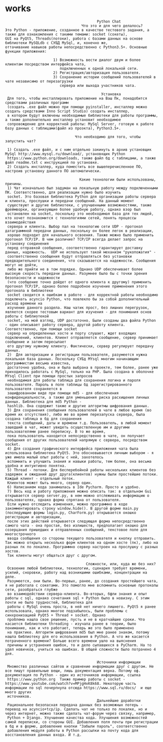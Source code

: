 # works

                                              Python Chat
                                       Что это и для чего делалось?
    Это Python - приложение, созданное в качестве тестового задания, а также для ознакомления с такими темами: socket (сокеты), 
    GUI на PyQt5, Threads(потоки), работа с базами данных на основе библиотеки MySQLdb с СУБД MySql, и, конечно же, 
    оттачивание навыков работы непосредственно с Python3.5+. Основные функции приложения: 
    
                          1) Возможность вести диалог двум и более клиентам посредством интерфейса чата, 
                             подключенных к одной локальной сети. 
                          2) Регистрация/авторизация пользователя.
                          3) Сохранение истории сообщений пользователей в чате независимо от перезагрузки 
                             сервера или выхода участников чата.
                            
                                                Установка
     Для того, чтобы инсталлировать приложение на Ваш Пк, понадобится средствами различных программ 
     (создать .exe файл можно при помощи pyinstaller, инсталлер можно создать средствами Inno Script Studio) создать инсталлер,
     в котором будут включены необходимые библиотеки для работы программы, а также дополнительно инсталлер установит необходимое 
     сопровождение для корректной работы: MySql Server, готовую к работе базу данных с таблицами(файл из проэкта), Python3.5+. 
     
                                    Что необходимо для того, чтобы запустить чат? 
                                    
     1) Создать .exe файл, и с ним отдельно закинуть в архив установщик MySql http://www.mysql.ru/download/, установкщик Python 
     https://www.python.org/downloads, также файл бд с таблицами, а также файл readme.txt с инструкцией по установке. 
     2) Создать инсталлер, куда поместить все вышеперечисленное ПО, настроив установку данного ПО автоматически.
     
                                      Какие технологии были использованы, причины. 
     1) Чат изначально был задуман на локальную работу между подключенными ПК. Соответственно, для реализации нужно было изучить
     socket. Это базовая библиотека Python для организации работы сервера и клиента, прослушки и передачи сообщений. На данный момент
     существуют и другие библиотеки, с улучшенными возможностями, также фреймворки, организующие более удобную работу, однако взор был 
     остановлен на socket, поскольку это необходимая база для тех людей, кто хочет познакомится с технологиями сетей, понять процессы взаимодействия
     сервера и клиента. Выбор пал на технологию сети UDP - протокол датаграммной передачи данных, поскольку он более легок в реализации, 
     хорошо подходит для начального освоения. Также можно было применить протокол TCP/IP. В чем различие? TCP/IP всегда делает запрос на установку соединения
     перед отправкой сообщения, соответственно гарантирует доставку данных, надежность.  UDP не использует такой механизм "рукопожатия" - 
     соответственно сообщения будут отправляться без установки предварительного соединения, что сказывается на надежности. Сообщения могут не дойти, 
     либо же прийти не в том порядке. Однако UDP обеспечивает более высокую скорость передачи данных. Разумнее было бы с точки зрения безопасности и надежности
     (что сообщение точно дойдет от одного клиента к другому) применить протокол TCP/IP, однако более подробное изучение применения этого протокола в библиотеке 
     socket сводится к ошибкам в работе - для корректной работы необходимо подключать acyncio Python, что повлекло бы за собой дополнительный расход времени на 
     изучение данного раздела. Наш чатик прост, без лишних перегрузок, является скорее тестовым вариант для изучения - для понимания основ работы с библиотекой
     socket, на мой взгляд, UDP достаточно. Были созданы два файла Python - один описывает работу сервера, другой работу клиента. Соответственно, при помощи socket 
     сервер на определенных хосте и порту слушает, ждет входящих подключений, клиентов. Клиент отправляется сообщение, сервер принимает сообщение и затем пересылает
     его другому нужному клиенту. Фактически, сервер регулирует передачу данных.
     2)  Для авторизации и регистрации пользователя, разумеется нужна локальная база данных. Поскольку СУБд MYsql многим начинающим программистам весьма известна,
     достаточно удобна, она и была выбрана в проекте, тем более, ранее уже приходилось работать с MySql, только на PHP. Была создана в оболочке MYsql Client при помощи простых запросов 
     необходимая для работы таблица для сохранения логина и пароля пользователя. Пароль в поле таблицы бд зарегистрированного пользователя сохраняется в 
     зашифрованном виде при помощи md5 - для обеспечения конфиденциальности, а также для уменьшения риска расхищения личных данных. Библиотека для md5 Python - 
     hashlib. Она содержит также и другие алгоритмы шифрования данных. 
     3) Для сохранения сообщения пользователей в чате в любое время (во время их отсутствия), либо же во время перезапуска сервера, была создана таблица в бд для сохранения
     текста сообщений, даты и времени т.д. Пользователь, в любой момент зашедший в чат, может увидеть осуществленную им и другими пользователями ранее переписку. В то же время,
     пока пользователь находится непосредственно в чате, он получает сообщения от других пользователей напрямую с сервера, посредством socket. 
     4) Для создания графического интерфейса приложения чата была использована библиотека PyQt5. Это обосновывается личным выбором - я уже имела малый опыт работы с ней, захотелось
     вспомнить и улучшить знания и навыки работы, тем более, она весьма удобна и интуитивно понятна. 
     5) Thread - потоки. Для бесперебойной работы нескольких клиентов без задержек и ожиданий друг друга(клиентов) нужны были простейшие потоки. Каждый клиент - отдельный поток.
     Клиентов может быть много, сервер один. 
     6) Написанием кода занималась в Ide Pycharm. Просто и удобно. 
     7) Весь код и работу приложения можно описать так: в отдельном Gui открывается сервер server.py, в нем можно отслеживать информацию о пользователях, однако форма спрятана от пользователя. 
     Если нужно отследить изменения, можно программно в коде закомментировать строку window.hide(). В другой форме main.py (последующие формы login.py, CharForm.py) открывается окошко регистрации и авторизации, 
     после этих действий открывается следующая форма непосредственно самого чата - она простая, без излишеств, предполагает окошко для созерцания пришедших и отправленных сообщений, текстовое поле для многострочного 
     ввода сообщения со стороны текущего пользователя и кнопку отправить. Так можно открыть несколько форм клиентов на одном хосте (пк), либо на разных пк по локалке. Программно сервер настроен на прослушку с разных хостов.
     Так клиенты могут общаться друг с другом. 
     
                                         Сложности, или, куда же без них?
     Освоение любой библиотеки, технологии, сценария требует времени, усилий, сноровки, работу над возникшими ошибками, концентрации на деле. 
     Разумеется, они были. Во-первых, ранее, до создания простейшего чата, я не работала с сокетами. Это помогло мне вспомнить основные протоколы сети, разобраться глубже
     во взаимодействии сервера-клиента. Во-вторых, бфли знания и опыт работы с sql, однако сочетания sql + Python было в новизну. С этим почти не было трудностей, библиотека для
     работы с MySql очень проста, в ней нет ничего лишнего. PyQt5 я ранее использовала, однако многое подзабылось, были проблемы с синхронизацией PyQt5 + Thread + socket. Однако 
     проблема нашла свое решение, пусть и не в кратчайшие сроки. Что касается библиотеки threading - изучала ранее в теории, было понимание, как и что работает, теперь же это было применено
     на практике. Алгоритм шифрования md5 был мне ранее знаком, потому нашла библиотеку для его использования в Python. А что же касается потраченного времени? Больше всего времени ушло на выяснения
     причины и устранения ошибок, то и дело сыпавшихся в PyCharm. На то удел новичков, учиться на ошибках. В общей сложности было потрачено 4 дня. 
     
                                              Источники информации
     Множество различных сайтов и сравнение информации друг с другом. Не все пишут правильные вещи, лишь документация верна. Потому оф. документация по Python - один из источников информации, ссылка
     https://www.python.org  Также пример работы с socket - https://www.youtube.com/watch?v=MPjgHxK8k68. Некоторую часть информации по sql почерпнула отсюда https://www.sql.ru/docs/  и еще много других 
     источников. 
                                              Дальнейшие доработки
     Рациональнее безопасная передача данных без возможных потерь - перевод на acyncio+tcp/ip. Сделать чат не только по локалке, но и через интернет, можно также сделать чат-форум через связку, например, 
     Python + Django. Улучшение качества кода. Улучшения возможностей самой переписки, со стороны GUI. Добавления поля почты при регистрации в бд и в форме, добавление кнопки "Забыли пароль", соответственно 
     добавления модуля работы в Python рассылки на почту кода для восстановления данных входа. И т.д.
                                              
                                             
